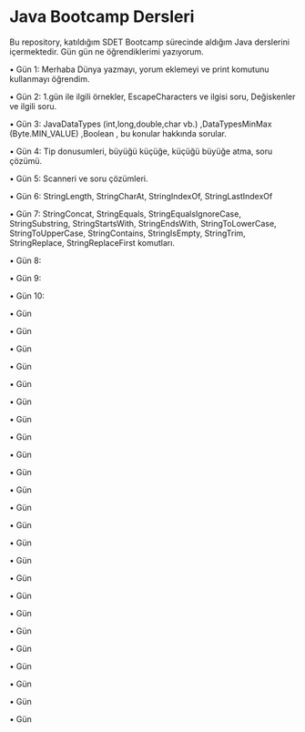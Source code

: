 # Java Bootcamp Dersleri

Bu repository, katıldığım SDET Bootcamp sürecinde aldığım Java derslerini içermektedir. 
 Gün gün ne öğrendiklerimi yazıyorum.

• Gün 1: Merhaba Dünya yazmayı, yorum eklemeyi ve print komutunu kullanmayı öğrendim.

• Gün 2: 1.gün ile ilgili örnekler, EscapeCharacters ve ilgisi soru, Değiskenler ve ilgili soru.

• Gün 3: JavaDataTypes (int,long,double,char vb.) ,DataTypesMinMax (Byte.MIN_VALUE) ,Boolean , bu konular hakkında sorular.

• Gün 4: Tip donusumleri, büyüğü küçüğe, küçüğü büyüğe atma, soru çözümü.

• Gün 5: Scanneri ve soru çözümleri.

• Gün 6: StringLength, StringCharAt, StringIndexOf, StringLastIndexOf 

• Gün 7: StringConcat, StringEquals, StringEqualsIgnoreCase, StringSubstring, StringStartsWith, StringEndsWith, StringToLowerCase, StringToUpperCase, StringContains, StringIsEmpty, StringTrim, StringReplace, StringReplaceFirst komutları.

• Gün 8:

• Gün 9: 

• Gün 10:

• Gün

• Gün

• Gün

• Gün

• Gün

• Gün

• Gün

• Gün

• Gün

• Gün

• Gün

• Gün

• Gün

• Gün

• Gün

• Gün

• Gün

• Gün

• Gün

• Gün

• Gün

• Gün

• Gün

• Gün




